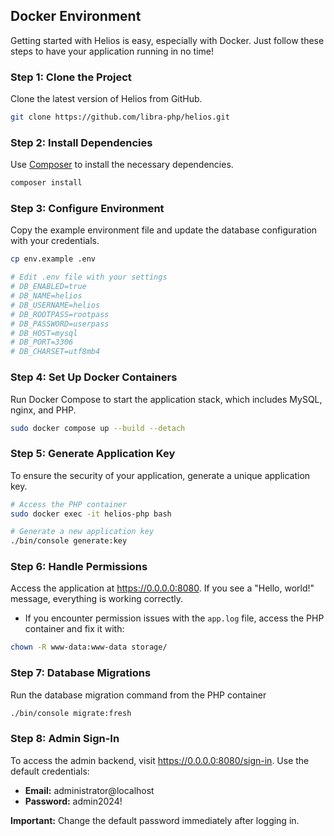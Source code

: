 ## Docker Environment

Getting started with Helios is easy, especially with Docker. Just follow these steps to have your application running in no time!

### Step 1: Clone the Project
Clone the latest version of Helios from GitHub.
```bash
git clone https://github.com/libra-php/helios.git
```

### Step 2: Install Dependencies
Use [Composer](https://getcomposer.org) to install the necessary dependencies.
```bash
composer install
```

### Step 3: Configure Environment
Copy the example environment file and update the database configuration with your credentials.
```bash
cp env.example .env

# Edit .env file with your settings
# DB_ENABLED=true
# DB_NAME=helios
# DB_USERNAME=helios
# DB_ROOTPASS=rootpass
# DB_PASSWORD=userpass
# DB_HOST=mysql
# DB_PORT=3306
# DB_CHARSET=utf8mb4
```

### Step 4: Set Up Docker Containers
Run Docker Compose to start the application stack, which includes MySQL, nginx, and PHP.
```bash
sudo docker compose up --build --detach
```

### Step 5: Generate Application Key
To ensure the security of your application, generate a unique application key.
```bash
# Access the PHP container
sudo docker exec -it helios-php bash
```
```bash
# Generate a new application key
./bin/console generate:key
```

### Step 6: Handle Permissions
Access the application at https://0.0.0.0:8080. If you see a "Hello, world!" message, everything is working correctly. 

- If you encounter permission issues with the `app.log` file, access the PHP container and fix it with:
```bash
chown -R www-data:www-data storage/
```

### Step 7: Database Migrations
Run the database migration command from the PHP container
```bash
./bin/console migrate:fresh
```

### Step 8: Admin Sign-In
To access the admin backend, visit https://0.0.0.0:8080/sign-in. Use the default credentials:
- **Email:** administrator@localhost
- **Password:** admin2024!

**Important:** Change the default password immediately after logging in.
